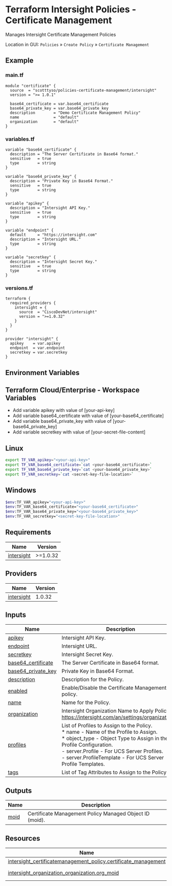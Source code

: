 <!-- BEGIN_TF_DOCS -->
# Terraform Intersight Policies - Certificate Management
Manages Intersight Certificate Management Policies

Location in GUI:
`Policies` » `Create Policy` » `Certificate Management`

## Example

### main.tf
```hcl
module "certificate" {
  source  = "scotttyso/policies-certificate-management/intersight"
  version = ">= 1.0.1"

  base64_certificate = var.base64_certificate
  base64_private_key = var.base64_private_key
  description        = "Demo Certificate Management Policy"
  name               = "default"
  organization       = "default"
}
```

### variables.tf
```hcl
variable "base64_certificate" {
  description = "The Server Certificate in Base64 format."
  sensitive   = true
  type        = string
}

variable "base64_private_key" {
  description = "Private Key in Base64 Format."
  sensitive   = true
  type        = string
}

variable "apikey" {
  description = "Intersight API Key."
  sensitive   = true
  type        = string
}

variable "endpoint" {
  default     = "https://intersight.com"
  description = "Intersight URL."
  type        = string
}

variable "secretkey" {
  description = "Intersight Secret Key."
  sensitive   = true
  type        = string
}
```

### versions.tf
```hcl
terraform {
  required_providers {
    intersight = {
      source  = "CiscoDevNet/intersight"
      version = ">=1.0.32"
    }
  }
}

provider "intersight" {
  apikey    = var.apikey
  endpoint  = var.endpoint
  secretkey = var.secretkey
}
```

## Environment Variables

## Terraform Cloud/Enterprise - Workspace Variables
- Add variable apikey with value of [your-api-key]
- Add variable base64_certificate with value of [your-base64_certificate]
- Add variable base64_private_key with value of [your-base64_private_key]
- Add variable secretkey with value of [your-secret-file-content]

## Linux
```bash
export TF_VAR_apikey="<your-api-key>"
export TF_VAR_base64_certificate=`cat <your-base64_certificate>`
export TF_VAR_base64_private_key=`cat <your-base64_private_key>`
export TF_VAR_secretkey=`cat <secret-key-file-location>`
```

## Windows
```bash
$env:TF_VAR_apikey="<your-api-key>"
$env:TF_VAR_base64_certificate="<your-base64_certificate>"
$env:TF_VAR_base64_private_key="<your-base64_private_key>"
$env:TF_VAR_secretkey="<secret-key-file-location>"
```


## Requirements

| Name | Version |
|------|---------|
| <a name="requirement_intersight"></a> [intersight](#requirement\_intersight) | >=1.0.32 |
## Providers

| Name | Version |
|------|---------|
| <a name="provider_intersight"></a> [intersight](#provider\_intersight) | 1.0.32 |
## Inputs

| Name | Description | Type | Default | Required |
|------|-------------|------|---------|:--------:|
| <a name="input_apikey"></a> [apikey](#input\_apikey) | Intersight API Key. | `string` | n/a | yes |
| <a name="input_endpoint"></a> [endpoint](#input\_endpoint) | Intersight URL. | `string` | `"https://intersight.com"` | no |
| <a name="input_secretkey"></a> [secretkey](#input\_secretkey) | Intersight Secret Key. | `string` | n/a | yes |
| <a name="input_base64_certificate"></a> [base64\_certificate](#input\_base64\_certificate) | The Server Certificate in Base64 format. | `string` | n/a | yes |
| <a name="input_base64_private_key"></a> [base64\_private\_key](#input\_base64\_private\_key) | Private Key in Base64 Format. | `string` | n/a | yes |
| <a name="input_description"></a> [description](#input\_description) | Description for the Policy. | `string` | `""` | no |
| <a name="input_enabled"></a> [enabled](#input\_enabled) | Enable/Disable the Certificate Management policy. | `bool` | `true` | no |
| <a name="input_name"></a> [name](#input\_name) | Name for the Policy. | `string` | `"default"` | no |
| <a name="input_organization"></a> [organization](#input\_organization) | Intersight Organization Name to Apply Policy to.  https://intersight.com/an/settings/organizations/. | `string` | `"default"` | no |
| <a name="input_profiles"></a> [profiles](#input\_profiles) | List of Profiles to Assign to the Policy.<br>  * name - Name of the Profile to Assign.<br>  * object\_type - Object Type to Assign in the Profile Configuration.<br>    - server.Profile - For UCS Server Profiles.<br>    - server.ProfileTemplate - For UCS Server Profile Templates. | <pre>list(object(<br>    {<br>      moid        = string<br>      object_type = optional(string)<br>    }<br>  ))</pre> | `[]` | no |
| <a name="input_tags"></a> [tags](#input\_tags) | List of Tag Attributes to Assign to the Policy. | `list(map(string))` | `[]` | no |
## Outputs

| Name | Description |
|------|-------------|
| <a name="output_moid"></a> [moid](#output\_moid) | Certificate Management Policy Managed Object ID (moid). |
## Resources

| Name | Type |
|------|------|
| [intersight_certificatemanagement_policy.certificate_management](https://registry.terraform.io/providers/CiscoDevNet/intersight/latest/docs/resources/certificatemanagement_policy) | resource |
| [intersight_organization_organization.org_moid](https://registry.terraform.io/providers/CiscoDevNet/intersight/latest/docs/data-sources/organization_organization) | data source |
<!-- END_TF_DOCS -->